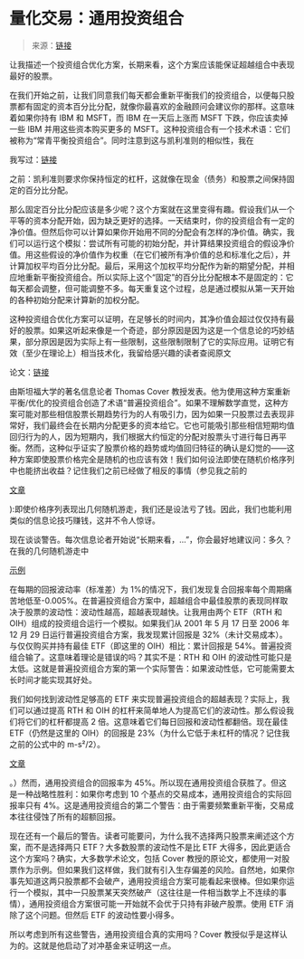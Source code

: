 <!--yml

分类：未分类

日期：2024-05-12 19:25:49

-->

# 量化交易：通用投资组合

> 来源：[链接](http://epchan.blogspot.com/2007/01/universal-portfolios.html#0001-01-01)

让我描述一个投资组合优化方案，长期来看，这个方案应该能保证超越组合中表现最好的股票。

在我们开始之前，让我们同意我们每天都会重新平衡我们的投资组合，以便每只股票都有固定的资本百分比分配，就像你最喜欢的金融顾问会建议你的那样。这意味着如果你持有 IBM 和 MSFT，而 IBM 在一天后上涨而 MSFT 下跌，你应该卖掉一些 IBM 并用这些资本购买更多的 MSFT。这种投资组合有一个技术术语：它们被称为“常青平衡投资组合”。同时注意到这与凯利准则的相似性，我在

我写过：[链接](http://epchan.blogspot.com/2006/10/how-much-leverage-should-you-use.html)

之前：凯利准则要求你保持恒定的杠杆，这就像在现金（债务）和股票之间保持固定的百分比分配。

那么固定百分比分配应该是多少呢？这个方案就在这里变得有趣。假设我们从一个平等的资本分配开始，因为缺乏更好的选择。一天结束时，你的投资组合有一定的净价值。但然后你可以计算如果你开始用不同的分配会有怎样的净价值。确实，我们可以运行这个模拟：尝试所有可能的初始分配，并计算结果投资组合的假设净价值。用这些假设的净价值作为权重（在它们被所有净价值的总和标准化之后），并计算加权平均百分比分配。最后，采用这个加权平均分配作为新的期望分配，并相应地重新平衡投资组合。所以实际上这个“固定”的百分比分配根本不是固定的：它每天都会调整，但可能调整不多。每天重复这个过程，总是通过模拟从第一天开始的各种初始分配来计算新的加权分配。

这种投资组合优化方案可以证明，在足够长的时间内，其净价值会超过仅仅持有最好的股票。如果这听起来像是一个奇迹，部分原因是因为这是一个信息论的巧妙结果，部分原因是因为实际上有一些限制，这些限制限制了它的实际应用。证明它有效（至少在理论上）相当技术化，我留给感兴趣的读者查阅原文

论文：[链接](http://itg.stanford.edu/~cover/papers/universal_portfolios.pdf)

由斯坦福大学的著名信息论者 Thomas Cover 教授发表。他为使用这种方案重新平衡/优化的投资组合创造了术语“普遍投资组合”。如果不理解数学直觉，这种方案可能对那些相信股票长期趋势行为的人有吸引力，因为如果一只股票过去表现非常好，我们最终会在长期内分配更多的资本给它。它也可能吸引那些相信短期均值回归行为的人，因为短期内，我们根据大约恒定的分配对股票头寸进行每日再平衡。然而，这种似乎证实了股票价格的趋势或均值回归特征的确认是幻觉的——这种方案即使股票价格完全是随机的也应该有效！我们如何设法即使在随机价格序列中也能挤出收益？记住我们之前已经做了相反的事情（参见我之前的

[文章](http://epchan.blogspot.com/2006/11/correction-maximizing-compounded-rate.html)

):即使价格序列表现出几何随机游走，我们还是设法亏了钱。因此，我们也能利用类似的信息论技巧赚钱，这并不令人惊讶。

现在谈谈警告。每次信息论者开始说“长期来看，…”，你会最好地建议问：多久？在我的几何随机游走中

[示例](http://epchan.blogspot.com/2006/11/correction-maximizing-compounded-rate.html)

在每期的回报波动率（标准差）为 1%的情况下，我们发现复合回报率每个周期痛苦地低至-0.005%。在普遍投资组合方案中，超越组合中最佳股票的表现同样取决于股票的波动性：波动性越高，超越表现越快。让我用由两个 ETF（RTH 和 OIH）组成的投资组合运行一个模拟。如果我们从 2001 年 5 月 17 日至 2006 年 12 月 29 日运行普遍投资组合方案，我发现累计回报是 32%（未计交易成本）。与仅仅购买并持有最佳 ETF（即这里的 OIH）相比：累计回报是 54%。普遍投资组合输了。这意味着理论是错误的吗？其实不是：RTH 和 OIH 的波动性可能只是太低。这就是普遍投资组合方案的第一个实际警告：如果波动性低，它可能需要太长时间才能实现其好处。

我们如何找到波动性足够高的 ETF 来实现普遍投资组合的超越表现？实际上，我们可以通过提高 RTH 和 OIH 的杠杆来简单地人为提高它们的波动性。那么假设我们将它们的杠杆都提高 2 倍。这意味着它们每日回报和波动性都翻倍。现在最佳 ETF（仍然是这里的 OIH）的回报是 23%（为什么它低于未杠杆的情况？记住我之前的公式中的 m-s²/2）。

[文章](http://epchan.blogspot.com/2006/11/correction-maximizing-compounded-rate.html)

。）然而，通用投资组合的回报率为 45%。所以现在通用投资组合获胜了。但这是一种战略性胜利：如果你考虑到 10 个基点的交易成本，通用投资组合的实际回报率只有 4%。这是通用投资组合的第二个警告：由于需要频繁重新平衡，交易成本往往侵蚀了所有的超额回报。

现在还有一个最后的警告。读者可能要问，为什么我不选择两只股票来阐述这个方案，而不是选择两只 ETF？大多数股票的波动性不是比 ETF 大得多，因此更适合这个方案吗？确实，大多数学术论文，包括 Cover 教授的原论文，都使用一对股票作为示例。但如果我们这样做，我们就有引入生存偏差的风险。自然地，如果你事先知道这两只股票都不会破产，通用投资组合方案可能看起来很棒。但如果你运行一个模拟，其中一只股票某天突然破产（这往往是一件相当数学上不连续的事情），通用投资组合方案很可能一开始就不会优于只持有非破产股票。使用 ETF 消除了这个问题。但然后 ETF 的波动性要小得多。

所以考虑到所有这些警告，通用投资组合真的实用吗？Cover 教授似乎是这样认为的。这就是他启动了对冲基金来证明这一点。
